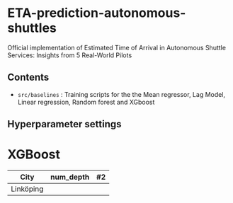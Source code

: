 # ETA-prediction-autonomous-shuttles

Official implementation of Estimated Time of Arrival in Autonomous Shuttle Services: Insights from 5 Real-World Pilots

## Contents

* `src/baselines` : Training scripts for the the Mean regressor, Lag Model, Linear regression, Random forest and XGboost


## Hyperparameter settings 

# XGBoost 

| City | num_depth    | #2    |
| :---:   | :---: | :---: |
| Linköping |    |    |
